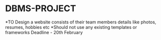 # DBMS-PROJECT
*TO Design a website consists of their team members details like photos, resumes, hobbies etc 
*Should not use any existing templates or frameworks
Deadline - 20th February
